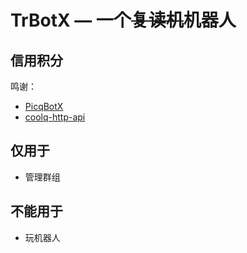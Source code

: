 # TrBotX — 一个~~复读机~~机器人

## 信用积分

鸣谢：

- [PicqBotX](https://github.com/HyDevelop/PicqBotX)
- [coolq-http-api](https://github.com/richardchien/coolq-http-api)

## 仅用于

- 管理群组

## 不能用于

- 玩机器人